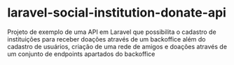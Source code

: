 # laravel-social-institution-donate-api
Projeto de exemplo de uma API em Laravel que possibilita o cadastro de instituições para receber doações através de um backoffice além do cadastro de usuários, criação de uma rede de amigos e doações através de um conjunto de endpoints apartados do backoffice
